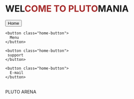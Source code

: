 <!DOCTYPE html>
<html>
<head>
  <title>plutoway![lapluto](https://github.com/blvktvp/pluto/assets/162713073/f6d27d18-ae66-4635-bcfb-a473f687b828)
</title>
  <link rel="stylesheet" href="exercises.css">
  <link rel="stylesheet" href="https://cdnjs.cloudflare.com/ajax/libs/font-awesome//5.15.3/css/all.min.css">
  <style>
    
.body{
  background-color: black;
  display: inline-block;
  
}

.div-1{
  height: 300px;
  background-color: rgb(24, 226, 159);
  border-radius: 45px;
  padding-inline-end: 20px;
  padding-inline-start: 20px;
  display: inline-table;
 
  
}

.div-2{
  background-color: aquamarine;
  height: 100px;
  border-bottom-right-radius: 32px;
  border-bottom-left-radius: 32px;
  background-image: url('plutomania.webp');
  background-size: 95% 100%;

  

}

.div-3{
  background-color: rgb(42, 112, 112);
  color: aquamarine;
  font-size: 85px;
  display: inline-block;
  height: 600px;
  margin-left: 0;
  padding-top: 50px;
  border-top-left-radius: 25px; 
  width: 650px;
  background-image: url('lapluto.jpg');
  background-repeat: no-repeat;
  background-attachment: fixed;
  background-size: contain;
}



.title-head{
  text-align: center;
  font-family:cursive;
  font-size: 42px; 
  padding-top: 55px;
  display: inline-block;
}

.home-button{
  background-color: #04AA6d;
  color: brown;
  margin-left: 50px;
  margin-top: 80px;
  padding: 10px 20px;
  border: none;
  border-radius: 30px;
  font-size: 16px;
  cursor: pointer;
}
.home-button:active{
  opacity: 0.7;
  transition: 0.1s;

}

.home-button:hover {
  box-shadow: 5px 5px 10px rgb(0, 0, 0);
}
.span1{
  color: brown;
}


  </style>
</head>

<body class="body">
  <div class="div-1">
    <h1 class="title-head">WEL<span class="span1">COME TO PLUTO</span>MANIA</h1>
  <div class="div-2">  
    <button class="home-button">
      Home
    </button>

    <button class="home-button">
      Menu
    </button>

    <button class="home-button">
     support
    </button>

    <button class="home-button">
      E-mail
    </button>

  </div>  
  </div>  
  <br/>
  <div class="div-3">
    PLUTO ARENA
  </div>

</body>

</html>
